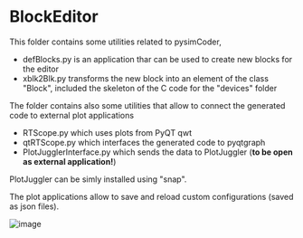 # BlockEditor

This folder contains some utilities related to pysimCoder,

  * defBlocks.py is an application thar can be used to create new blocks for the editor
  * xblk2Blk.py transforms the new block into an element of the class "Block", included the skeleton of the C code for the "devices" folder

The folder contains also some utilities that allow to connect the generated code to external plot applications

  * RTScope.py which uses plots from PyQT qwt
  * qtRTScope.py which interfaces the generated code to pyqtgraph
  * PlotJugglerInterface.py which sends the data to PlotJuggler (**to be open as external application!**)

PlotJuggler can be simly installed using "snap".

The plot applications allow to save and reload custom configurations (saved as json files).

![image](https://github.com/robertobucher/pysimCoder/assets/8348158/b6fa7074-6e21-451f-bb85-3fac43064f64)
